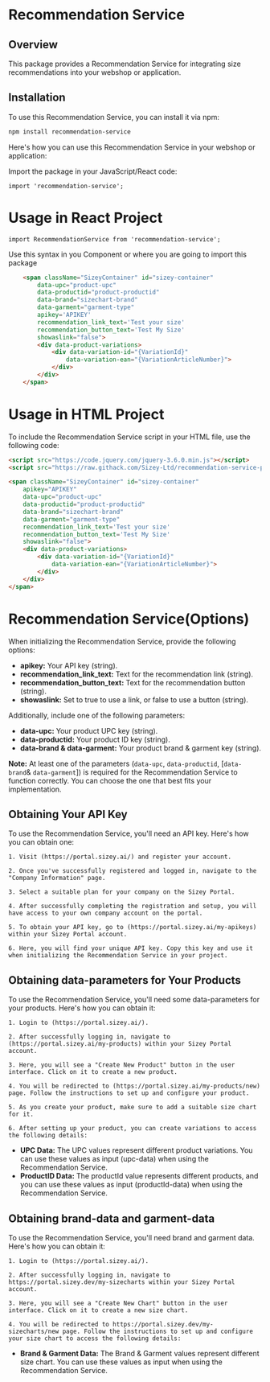 # Recommendation Service

## Overview

This package provides a Recommendation Service for integrating size recommendations into your webshop or application.

## Installation

To use this Recommendation Service, you can install it via npm:

```bash
npm install recommendation-service

```
Here's how you can use this Recommendation Service in your webshop or application:

Import the package in your JavaScript/React code:

    import 'recommendation-service';


# Usage in React Project

    import RecommendationService from 'recommendation-service';

Use this syntax in you Component or where you are going to import this package
```html
    <span className="SizeyContainer" id="sizey-container" 
        data-upc="product-upc"
        data-productid="product-productid"
        data-brand="sizechart-brand"
        data-garment="garment-type"
        apikey='APIKEY'
        recommendation_link_text='Test your size'
        recommendation_button_text='Test My Size'
        showaslink="false">
        <div data-product-variations>
            <div data-variation-id="{VariationId}" 
                data-variation-ean="{VariationArticleNumber}">    
            </div>
        </div>
    </span>
```


# Usage in HTML Project

To include the Recommendation Service script in your HTML file, use the following code:

```html
<script src="https://code.jquery.com/jquery-3.6.0.min.js"></script>
<script src="https://raw.githack.com/Sizey-Ltd/recommendation-service-package/adding-recommendation-button/sizey-recommendation.min.js"></script>

<span className="SizeyContainer" id="sizey-container" 
    apikey="APIKEY"
    data-upc="product-upc"
    data-productid="product-productid"
    data-brand="sizechart-brand"
    data-garment="garment-type"
    recommendation_link_text='Test your size'
    recommendation_button_text='Test My Size'
    showaslink="false">
    <div data-product-variations>
        <div data-variation-id="{VariationId}" 
            data-variation-ean="{VariationArticleNumber}">    
        </div>
    </div>
</span>
```


# Recommendation Service(Options)

When initializing the Recommendation Service, provide the following options:

- **apikey:** Your API key (string).
- **recommendation_link_text:** Text for the recommendation link (string).
- **recommendation_button_text:** Text for the recommendation button (string).
- **showaslink:** Set to true to use a link, or false to use a button (string).

Additionally, include one of the following parameters:

- **data-upc:** Your product UPC key (string).
- **data-productid:** Your product ID key (string).
- **data-brand & data-garment:** Your product brand & garment key (string).

**Note:** At least one of the parameters (`data-upc`, `data-productid`, [`data-brand`& `data-garment`]) is required for the Recommendation Service to function correctly. You can choose the one that best fits your implementation.

## Obtaining Your API Key

To use the Recommendation Service, you'll need an API key. Here's how you can obtain one:

    1. Visit (https://portal.sizey.ai/) and register your account.

    2. Once you've successfully registered and logged in, navigate to the "Company Information" page.

    3. Select a suitable plan for your company on the Sizey Portal.

    4. After successfully completing the registration and setup, you will have access to your own company account on the portal.

    5. To obtain your API key, go to (https://portal.sizey.ai/my-apikeys) within your Sizey Portal account.

    6. Here, you will find your unique API key. Copy this key and use it when initializing the Recommendation Service in your project.


## Obtaining data-parameters for Your Products

To use the Recommendation Service, you'll need some data-parameters for your products. Here's how you can obtain it:

    1. Login to (https://portal.sizey.ai/).

    2. After successfully logging in, navigate to (https://portal.sizey.ai/my-products) within your Sizey Portal account.

    3. Here, you will see a "Create New Product" button in the user interface. Click on it to create a new product.

    4. You will be redirected to (https://portal.sizey.ai/my-products/new) page. Follow the instructions to set up and configure your product.

    5. As you create your product, make sure to add a suitable size chart for it.

    6. After setting up your product, you can create variations to access the following details:

   - **UPC Data:** The UPC values represent different product variations. You can use these values as input (upc-data) when using the Recommendation Service.
   - **ProductID Data:** The productId value represents different products, and you can use these values as input (productId-data) when using the Recommendation Service.

   
## Obtaining brand-data and garment-data

To use the Recommendation Service, you'll need brand and garment data. Here's how you can obtain it:

    1. Login to (https://portal.sizey.ai/).

    2. After successfully logging in, navigate to https://portal.sizey.dev/my-sizecharts within your Sizey Portal account.

    3. Here, you will see a "Create New Chart" button in the user interface. Click on it to create a new size chart.

    4. You will be redirected to https://portal.sizey.dev/my-sizecharts/new page. Follow the instructions to set up and configure your size chart to access the following details:

   - **Brand & Garment Data:** The Brand & Garment values represent different size chart. You can use these values as input when using the Recommendation Service.